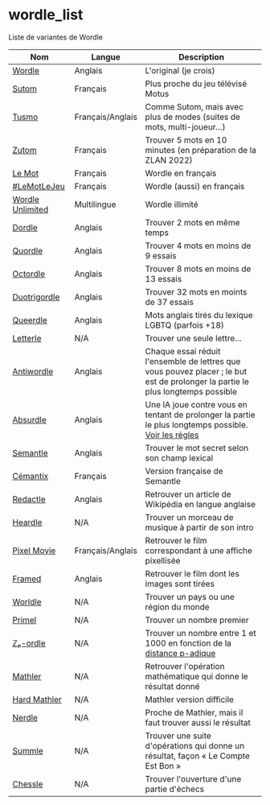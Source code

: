 # wordle_list

Liste de variantes de Wordle

Nom | Langue | Description
--- | ------ | -----------
[Wordle](https://www.nytimes.com/games/wordle/index.html) | Anglais | L'original (je crois)
[Sutom](https://sutom.nocle.fr) | Français | Plus proche du jeu télévisé Motus
[Tusmo](https://www.tusmo.xyz/) | Français/Anglais | Comme Sutom, mais avec plus de modes (suites de mots, multi-joueur...)
[Zutom](https://zutom.z-lan.fr/) | Français | Trouver 5 mots en 10 minutes (en préparation de la ZLAN 2022)
[Le Mot](https://wordle.louan.me/) | Français | Wordle en français
[\#LeMotLeJeu](https://www.solitaire-play.com/lemot/) | Français | Wordle (aussi) en français
[Wordle Unlimited](https://mywordle.org/wordle-french/) | Multilingue | Wordle illimité
[Dordle](https://zaratustra.itch.io/dordle) | Anglais | Trouver 2 mots en même temps
[Quordle](https://www.quordle.com/) | Anglais | Trouver 4 mots en moins de 9 essais
[Octordle](https://octordle.com/) | Anglais | Trouver 8 mots en moins de 13 essais
[Duotrigordle](https://duotrigordle.com/) | Anglais | Trouver 32 mots en moints de 37 essais
[Queerdle](https://queerdle.com/) | Anglais |Mots anglais tirés du lexique LGBTQ (parfois +18)
[Letterle](https://edjefferson.com/letterle/) | N/A | Trouver une seule lettre...
[Antiwordle](https://www.antiwordle.com/) | Anglais | Chaque essai réduit l'ensemble de lettres que vous pouvez placer&nbsp;; le but est de prolonger la partie le plus longtemps possible
[Absurdle](https://qntm.org/files/wordle/) | Anglais | Une IA joue contre vous en tentant de prolonger la partie le plus longtemps possible. [Voir les règles](https://qntm.org/wordle)
[Semantle](https://semantle.novalis.org/) | Anglais | Trouver le mot secret selon son champ lexical
[Cémantix](http://cemantix.herokuapp.com/) | Français | Version française de Semantle
[Redactle](https://www.redactle.com/) | Anglais | Retrouver un article de Wikipédia en langue anglaise
[Heardle](https://heardle.app/) | N/A | Trouver un morceau de musique à partir de son intro
[Pixel Movie](https://pixelmovie.github.io/) | Français/Anglais | Retrouver le film correspondant à une affiche pixellisée
[Framed](https://framed.wtf/) | Anglais | Retrouver le film dont les images sont tirées
[Worldle](https://worldle.teuteuf.fr/) | N/A | Trouver un pays ou une région du monde
[Primel](https://converged.yt/primel/) | N/A | Trouver un nombre premier
[ℤₚ-ordle](https://mabotkin.github.io/zpordle/) | N/A | Trouver un nombre entre 1 et 1000 en fonction de la [distance p-adique](https://fr.wikipedia.org/wiki/Th%C3%A9or%C3%A8me_d%27Ostrowski#Valeur_absolue_p-adique)
[Mathler](https://www.mathler.com/) | N/A | Retrouver l'opération mathématique qui donne le résultat donné
[Hard Mathler](https://hard.mathler.com/) | N/A | Mathler version difficile
[Nerdle](https://nerdlegame.com/) | N/A | Proche de Mathler, mais il faut trouver aussi le résultat
[Summle](https://summle.net/) | N/A | Trouver une suite d'opérations qui donne un résultat, façon «&nbsp;Le Compte Est Bon&nbsp;»
[Chessle](https://jackli.gg/chessle/) | N/A | Trouver l'ouverture d'une partie d'échecs
